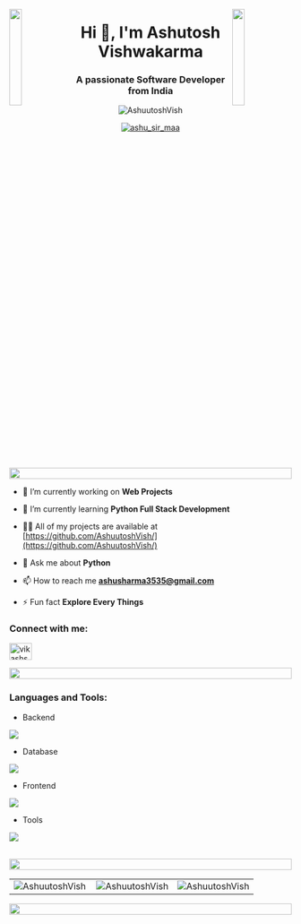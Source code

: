 <img align="left" src="https://user-images.githubusercontent.com/65187002/144930161-2f783401-8d27-4fdf-a2f7-cc0ba32f1f1f.gif" width="21%" style="display:inline;"><img align="right" src="https://user-images.githubusercontent.com/65187002/144930161-2f783401-8d27-4fdf-a2f7-cc0ba32f1f1f.gif" width="21%" style="display:inline;">
<h1 align="center">Hi 👋, I'm Ashutosh Vishwakarma</h1>
<h3 align="center">A passionate Software Developer from India</h3>


<p align="center"> <img src="https://komarev.com/ghpvc/?username=AshuutoshVish&label=Profile%20views&color=0e75b6&style=flat" alt="AshuutoshVish" /> </p>

<p align="center"> <a href="https://x.com/ashu_sir_maa" target="blank"><img src="https://img.shields.io/twitter/follow/ashu_sir_maa" &style=flat alt="ashu_sir_maa" /></a> </p>

<img src="https://i.imgur.com/dBaSKWF.gif" height="20" width="100%">

- 🔭 I’m currently working on **Web Projects**

- 🌱 I’m currently learning **Python Full Stack Development**

- 👨‍💻 All of my projects are available at [https://github.com/AshuutoshVish/](https://github.com/AshuutoshVish/)

- 💬 Ask me about **Python**

- 📫 How to reach me **ashusharma3535@gmail.com**

- ⚡ Fun fact **Explore Every Things**

<h3 align="left">Connect with me:</h3>
<p align="left">
<a href="https://www.linkedin.com/in/ashuutosh/" target="blank"><img align="center" src="https://raw.githubusercontent.com/rahuldkjain/github-profile-readme-generator/master/src/images/icons/Social/linked-in-alt.svg" alt="vikashsharmaa25" height="30" width="40" /></a>
</p>

<img src="https://i.imgur.com/dBaSKWF.gif" height="20" width="100%">

<h3 align="left">Languages and Tools:</h3>

- Backend
<p align="left">
  <a href="https://skillicons.dev">
    <img src="https://skillicons.dev/icons?i=django,js" />
  </a>
</p>

- Database
<p align="left">
  <a href="https://skillicons.dev">
    <img src="https://skillicons.dev/icons?i=sqlite,mysql" />
  </a>
</p>

- Frontend
<p align="left">
  <a href="https://skillicons.dev">
    <img src="https://skillicons.dev/icons?i=html,css,js,react,redux,tailwind,bootstrap,materialui" />
  </a>
</p>

- Tools
<p align="left">
  <a href="https://skillicons.dev">
    <img src="https://skillicons.dev/icons?i=git,github,figma,xd,idea,pycharm,vscode,linux" />
  </a>
</p>

<br/>

<img src="https://i.imgur.com/dBaSKWF.gif" height="20" width="100%">
<table>
  <tr>
    <td>
      <img align="left" src="https://github-readme-stats.vercel.app/api/top-langs?username=AshuutoshVish&show_icons=true&locale=en&layout=compact" alt="AshuutoshVish" />
    </td>
    <td>
      <img align="center" src="https://github-readme-stats.vercel.app/api?username=AshuutoshVish&show_icons=true&locale=en" alt="AshuutoshVish" />
    </td>
    <td>
      <img align="center" src="https://github-readme-streak-stats.herokuapp.com/?user=AshuutoshVish&" alt="AshuutoshVish" />
    </td>
  </tr>
</table>
<img src="https://i.imgur.com/dBaSKWF.gif" height="20" width="100%">
